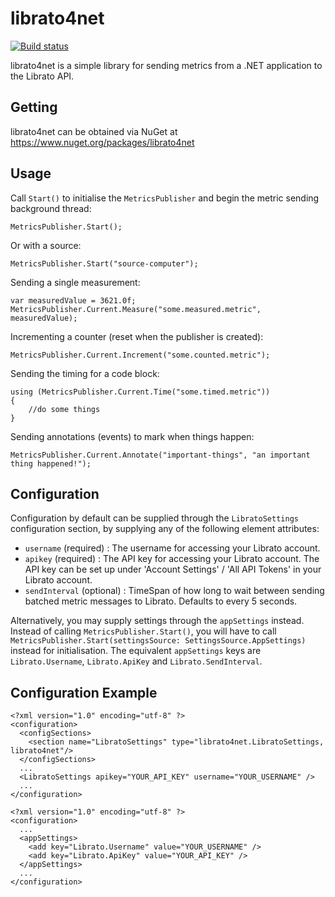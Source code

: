 librato4net
===========

[![Build status](https://ci.appveyor.com/api/projects/status/v7wwdoeevkky7x55/branch/master?svg=true)](https://ci.appveyor.com/project/plmw/librato4net/branch/master)

librato4net is a simple library for sending metrics from a .NET application to the Librato API.

Getting
-----
librato4net can be obtained via NuGet at https://www.nuget.org/packages/librato4net


Usage
----

Call `Start()` to initialise the `MetricsPublisher` and begin the metric sending background thread:
```
MetricsPublisher.Start();
```

Or with a source:
```
MetricsPublisher.Start("source-computer");
```

Sending a single measurement:
```
var measuredValue = 3621.0f;
MetricsPublisher.Current.Measure("some.measured.metric", measuredValue);
```

Incrementing a counter (reset when the publisher is created):
```
MetricsPublisher.Current.Increment("some.counted.metric");
```

Sending the timing for a code block:
```
using (MetricsPublisher.Current.Time("some.timed.metric"))
{
	//do some things
}
```

Sending annotations (events) to mark when things happen:
```
MetricsPublisher.Current.Annotate("important-things", "an important thing happened!");
```

Configuration
----------

Configuration by default can be supplied through the `LibratoSettings` configuration section, by supplying
any of the following element attributes:

* `username` (required) : The username for accessing your Librato account.
* `apikey` (required) : The API key for accessing your Librato account. The API key can be set up under 'Account Settings' / 'All API Tokens' in your Librato account.
* `sendInterval` (optional) : TimeSpan of how long to wait between sending batched metric messages to Librato. Defaults to every 5 seconds.

Alternatively, you may supply settings through the `appSettings` instead. Instead of calling `MetricsPublisher.Start()`, you will have to call 
`MetricsPublisher.Start(settingsSource: SettingsSource.AppSettings)` instead for initialisation. The equivalent `appSettings` keys
are `Librato.Username`, `Librato.ApiKey` and `Librato.SendInterval`.

Configuration Example
----------------

```
<?xml version="1.0" encoding="utf-8" ?>
<configuration>
  <configSections>
    <section name="LibratoSettings" type="librato4net.LibratoSettings, librato4net"/>
  </configSections>
  ...
  <LibratoSettings apikey="YOUR_API_KEY" username="YOUR_USERNAME" />
  ...
</configuration>
```

```
<?xml version="1.0" encoding="utf-8" ?>
<configuration>
  ...
  <appSettings>
    <add key="Librato.Username" value="YOUR_USERNAME" />
    <add key="Librato.ApiKey" value="YOUR_API_KEY" />
  </appSettings>
  ...
</configuration>
```